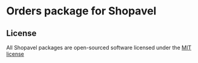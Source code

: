 Orders package for Shopavel
===========================

License
-------

All Shopavel packages are open-sourced software licensed under the [MIT license](http://opensource.org/licenses/MIT)